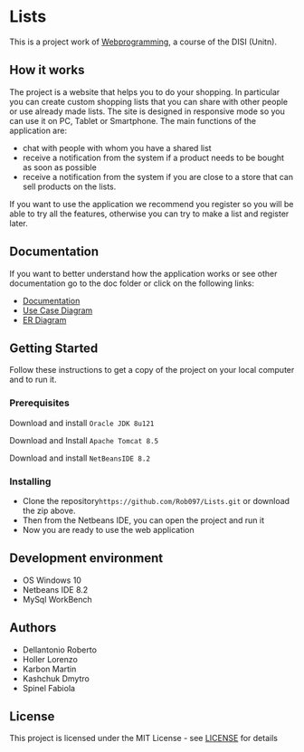 # Lists
This is a project work of [Webprogramming]( https://sites.google.com/site/webprogramming18/), a course of the DISI (Unitn).

## How it works
The project is a website that helps you to do your shopping. In particular you can create custom shopping lists that you can share with other people or use already made lists. The site is designed in responsive mode so you can use it on PC, Tablet or Smartphone.
The main functions of the application are:
- chat with people with whom you have a shared list
- receive a notification from the system if a product needs to be bought as soon as possible
- receive a notification from the system if you are close to a store that can sell products on the lists.

If you want to use the application we recommend you register so you will be able to try all the features, otherwise you can try to make a list and register later.

## Documentation
If you want to better understand how the application works or see other documentation go to the doc folder or click on the following links:
- [Documentation](doc/Documentazione.pdf)
- [Use Case Diagram](doc/UseCaseDiagram.png)
- [ER Diagram](doc/ERdiagram.jpg)

## Getting Started
Follow these instructions to get a copy of the project on your local computer and to run it.

### Prerequisites
Download and install `Oracle JDK 8u121`

Download and Install `Apache Tomcat 8.5`

Download and install `NetBeansIDE 8.2`

### Installing
- Clone the repository`https://github.com/Rob097/Lists.git` or download the zip above.
- Then from the Netbeans IDE, you can open the project and run it
- Now you are ready to use the web application

## Development environment
- OS Windows 10
- Netbeans IDE 8.2
- MySql WorkBench

## Authors
- Dellantonio Roberto
- Holler Lorenzo
- Karbon Martin
- Kashchuk Dmytro
- Spinel Fabiola

## License
This project is licensed under the MIT License - see [LICENSE](LICENSE) for details
